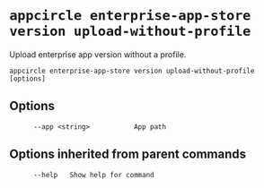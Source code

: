 # `appcircle enterprise-app-store version upload-without-profile`

Upload enterprise app version without a profile.

```plaintext
appcircle enterprise-app-store version upload-without-profile [options]
```

## Options

```plaintext
      --app <string>           App path
```

## Options inherited from parent commands

```plaintext
      --help   Show help for command
```
